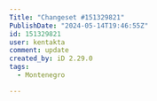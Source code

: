```yaml
---
Title: "Changeset #151329821"
PublishDate: "2024-05-14T19:46:55Z"
id: 151329821
user: kentakta
comment: update
created_by: iD 2.29.0
tags:
  - Montenegro

---
```

